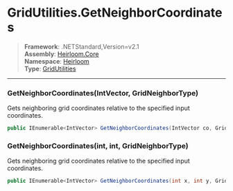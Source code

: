# GridUtilities.GetNeighborCoordinates

> **Framework**: .NETStandard,Version=v2.1  
> **Assembly**: [Heirloom.Core][0]  
> **Namespace**: [Heirloom][0]  
> **Type**: [GridUtilities][1]  

--------------------------------------------------------------------------------

### GetNeighborCoordinates(IntVector, GridNeighborType)

Gets neighboring grid coordinates relative to the specified input coordinates.

```cs
public IEnumerable<IntVector> GetNeighborCoordinates(IntVector co, GridNeighborType neighborType)
```

### GetNeighborCoordinates(int, int, GridNeighborType)

Gets neighboring grid coordinates relative to the specified input coordinates.

```cs
public IEnumerable<IntVector> GetNeighborCoordinates(int x, int y, GridNeighborType neighborType)
```

[0]: ../Heirloom.Core.md
[1]: Heirloom.GridUtilities.md
